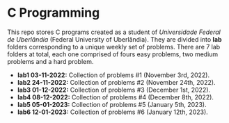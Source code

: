 # C Programming

This repo stores C programs created as a student of _Universidade Federal de Uberlândia_ (Federal University of Uberlândia). They are divided into **lab** folders corresponding to a unique weekly set of problems. There are 7 lab folders at total, each one comprised of fours easy problems, two medium problems and a hard problem.

- **lab1 03-11-2022:** Collection of problems #1 (November 3rd, 2022).
- **lab2 24-11-2022:** Collection of problems #2 (November 24th, 2022).
- **lab3 01-12-2022:** Collection of problems #3 (December 1st, 2022).
- **lab4 08-12-2022:** Collection of problems #4 (December 8th, 2022).
- **lab5 05-01-2023:** Collection of problems #5 (January 5th, 2023).
- **lab6 12-01-2023:** Collection of problems #6 (January 12th, 2023).
